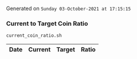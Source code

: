 Generated on `Sunday 03-October-2021 at 17:15:15`

### Current to Target Coin Ratio
`current_coin_ratio.sh`

Date|Current|Target|Ratio
---|---|---|---
